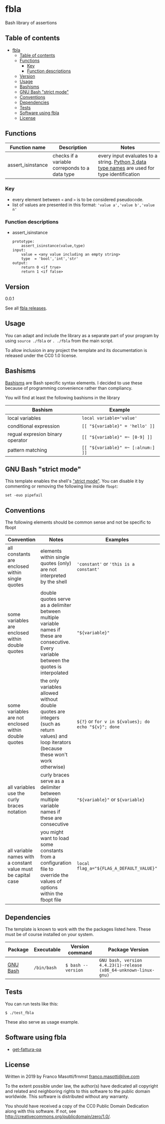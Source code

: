 # fbla

Bash library of assertions

## Table of contents

[](TOC)

- [fbla](#fbla)
    - [Table of contents](#table-of-contents)
    - [Functions](#functions)
        - [Key](#key)
        - [Function descriptions](#function-descriptions)
    - [Version](#version)
    - [Usage](#usage)
    - [Bashisms](#bashisms)
    - [GNU Bash "strict mode"](#gnu-bash-strict-mode)
    - [Conventions](#conventions)
    - [Dependencies](#dependencies)
    - [Tests](#tests)
    - [Software using fbla](#software-using-fbla)
    - [License](#license)

[](TOC)

## Functions

| Function name | Description | Notes |
|---------------|-------------|-------|
| assert_isinstance | checks if a variable correponds to a data type | every input evaluates to a string. [Python 3 data type names](https://docs.python.org/3/library/stdtypes.html) are used for type identification |

### Key

- every element between `<` and `>` is to be considered pseudocode.
- list of values are presented in this format: `'value a','value b','value n'`

### Function descriptions

- assert_isinstance

      prototype:
          assert_isinstance(value,type)
      input:
          value = <any value including an empty string>
          type  = 'bool','int','str'
      output:
          return 0 <if true>
          return 1 <if false>

## Version

0.0.1

See all [fbla releases](https://github.com/frnmst/fbla/releases).

## Usage

You can adapt and include the library as a separate part of your
program by using `source ./fbla` or `. ./fbla` from the main
script.

To allow inclusion in any project the template and its documentation is 
released under the CC0 1.0 license.

## Bashisms

[Bashisms](https://mywiki.wooledge.org/Bashism) are Bash specific syntax
elements. I decided to use these because of programming convenience rather than 
compliancy. 

You will find at least the following bashisms in the library

| Bashism | Example |
|---------|---------|
| local variables | `local variable='value'` |
| conditional expression | `[[ "${variable}" = 'hello' ]]` |
| regual expresion binary operator | `[[ "${variable}" =~ [0-9] ]]` |
| pattern matching |  `[[ "${variable}" =~ [:alnum:] ]]` |

## GNU Bash "strict mode"

This template enables the shell's ["strict mode"](http://redsymbol.net/articles/unofficial-bash-strict-mode/).
You can disable it by commenting or removing the following line inside 
`fbopt`:

    set -euo pipefail

## Conventions

The following elements should be common sense and not be specific to fbopt

| Convention | Notes | Examples |
|------------|-------|----------|
| all constants are enclosed within single quotes | elements within single quotes (only) are not interpreted by the shell | `'constant'` or `'this is a constant'` |
| some variables are enclosed within double quotes | double quotes serve as a delimiter between multiple variable names if these are consecutive. Every variable between the quotes is interpolated | `"${variable}"` |
| some variables are not enclosed within double quotes | the only variables allowed without double quotes are integers (such as return values) and loop iterators (because these won't work otherwise) | `${?}` or `for v in ${values}; do echo "${v}"; done` |
| all variables use the curly braces notation | curly braces serve as a delimiter between multiple variable names if these are consecutive | `"${variable}"` or `${variable}` |
| all variable names with a constant value must be capital case | you might want to load some constants from a configuration file to override the values of options within the fbopt file | `local flag_a="${FLAG_A_DEFAULT_VALUE}"` | 

## Dependencies

The template is known to work with the the packages listed here. These must be 
of course installed on your system.

| Package | Executable | Version command | Package Version |
|---------|------------|-----------------|-----------------|
| [GNU Bash](http://www.gnu.org/software/bash/bash.html) | `/bin/bash` | `$ bash --version` | `GNU bash, version 4.4.23(1)-release (x86_64-unknown-linux-gnu)` |

## Tests

You can run tests like this:

    $ ./test_fbla

These also serve as usage example.

## Software using fbla

- [get-fattura-pa](https://github.com/frnmst/get-fattura-pa)

## License

Written in 2019 by Franco Masotti/frnmst <franco.masotti@live.com>

To the extent possible under law, the author(s) have dedicated all 
copyright and related and neighboring rights to this software to the public 
domain worldwide. This software is distributed without any warranty.

You should have received a copy of the CC0 Public Domain Dedication along 
with this software. If not, see 
<http://creativecommons.org/publicdomain/zero/1.0/>. 
